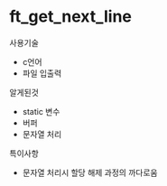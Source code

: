 # ft_get_next_line
사용기술
- c언어
- 파일 입출력

알게된것
- static 변수
- 버퍼
- 문자열 처리

특이사항
- 문자열 처리시 할당 해제 과정의 까다로움
